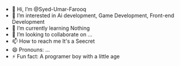 - 👋 Hi, I’m @Syed-Umar-Farooq
- 👀 I’m interested in Ai development, Game Development, Front-end Development 
- 🌱 I’m currently learning Nothing
- 💞️ I’m looking to collaborate on ...
- 📫 How to reach me It's a Seecret
- 😄 Pronouns: ...
- ⚡ Fun fact: A programer boy with a little age 

<!---
Syed-Umar-Farooq/Syed-Umar-Farooq is a ✨ special ✨ repository because its `README.md` (this file) appears on your GitHub profile.
You can click the Preview link to take a look at your changes.
--->
